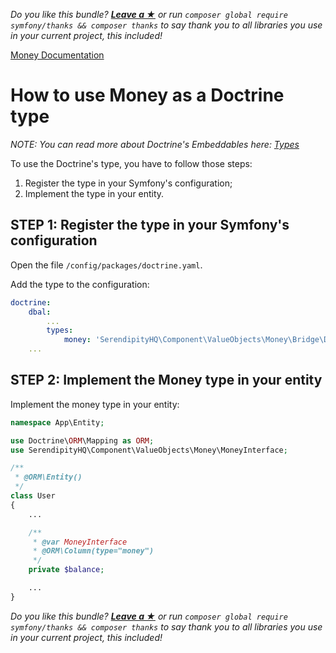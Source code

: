 *Do you like this bundle? [**Leave a &#9733;**](#js-repo-pjax-container) or run `composer global require symfony/thanks && composer thanks` to say thank you to all libraries you use in your current project, this included!*

[Money Documentation](../Money.md)

# How to use Money as a Doctrine type

*NOTE: You can read more about Doctrine's Embeddables here: [Types](https://www.doctrine-project.org/projects/doctrine-dbal/en/2.10/reference/types.html)*

To use the Doctrine's type, you have to follow those steps:

1. Register the type in your Symfony's configuration;
2. Implement the type in your entity.

## STEP 1: Register the type in your Symfony's configuration

Open the file `/config/packages/doctrine.yaml`.

Add the type to the configuration:

```yaml
doctrine:
    dbal:
        ...
        types:
            money: 'SerendipityHQ\Component\ValueObjects\Money\Bridge\Doctrine\MoneyType'
    ...
```

## STEP 2: Implement the Money type in your entity

Implement the money type in your entity:

```php
namespace App\Entity;

use Doctrine\ORM\Mapping as ORM;
use SerendipityHQ\Component\ValueObjects\Money\MoneyInterface;

/**
 * @ORM\Entity()
 */
class User
{
    ...

    /**
     * @var MoneyInterface
     * @ORM\Column(type="money")
     */
    private $balance;

    ...
}
```

*Do you like this bundle? [**Leave a &#9733;**](#js-repo-pjax-container) or run `composer global require symfony/thanks && composer thanks` to say thank you to all libraries you use in your current project, this included!*
